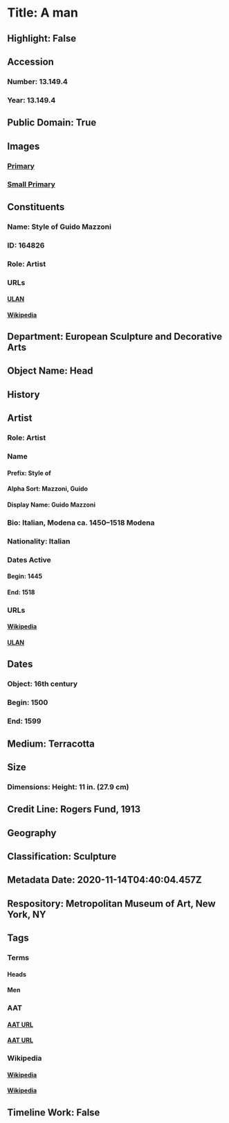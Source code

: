 # Title: A man
## Highlight: False
## Accession
### Number: 13.149.4
### Year: 13.149.4
## Public Domain: True
## Images
### [Primary](https://images.metmuseum.org/CRDImages/es/original/18805.jpg)
### [Small Primary](https://images.metmuseum.org/CRDImages/es/web-large/18805.jpg)
## Constituents
### Name: Style of Guido Mazzoni
### ID: 164826
### Role: Artist
### URLs
#### [ULAN](http://vocab.getty.edu/page/ulan/500013902)
#### [Wikipedia](https://www.wikidata.org/wiki/Q2262257)
## Department: European Sculpture and Decorative Arts
## Object Name: Head
## History
## Artist
### Role: Artist
### Name
#### Prefix: Style of
#### Alpha Sort: Mazzoni, Guido
#### Display Name: Guido Mazzoni
### Bio: Italian, Modena ca. 1450–1518 Modena
### Nationality: Italian
### Dates Active
#### Begin: 1445
#### End: 1518
### URLs
#### [Wikipedia](https://www.wikidata.org/wiki/Q2262257)
#### [ULAN](http://vocab.getty.edu/page/ulan/500013902)
## Dates
### Object: 16th century
### Begin: 1500
### End: 1599
## Medium: Terracotta
## Size
### Dimensions: Height: 11 in. (27.9 cm)
## Credit Line: Rogers Fund, 1913
## Geography
## Classification: Sculpture
## Metadata Date: 2020-11-14T04:40:04.457Z
## Respository: Metropolitan Museum of Art, New York, NY
## Tags
### Terms
#### Heads
#### Men
### AAT
#### [AAT URL](http://vocab.getty.edu/page/aat/300375054)
#### [AAT URL](http://vocab.getty.edu/page/aat/300025928)
### Wikipedia
#### [Wikipedia]()
#### [Wikipedia]()
## Timeline Work: False
